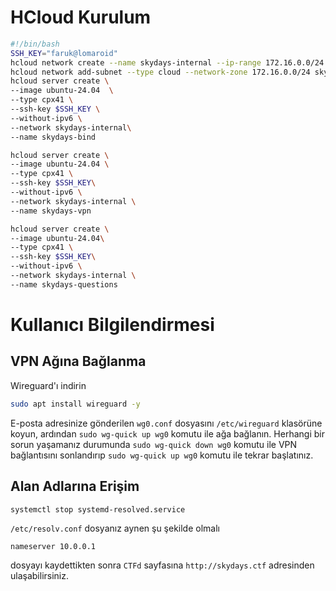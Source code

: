 # HCloud Kurulum

```bash
#!/bin/bash
SSH_KEY="faruk@lomaroid"
hcloud network create --name skydays-internal --ip-range 172.16.0.0/24
hcloud network add-subnet --type cloud --network-zone 172.16.0.0/24 skydays-internal
hcloud server create \
--image ubuntu-24.04  \
--type cpx41 \
--ssh-key $SSH_KEY \
--without-ipv6 \
--network skydays-internal\
--name skydays-bind

hcloud server create \
--image ubuntu-24.04 \
--type cpx41 \
--ssh-key $SSH_KEY\
--without-ipv6 \
--network skydays-internal \
--name skydays-vpn 

hcloud server create \
--image ubuntu-24.04\
--type cpx41 \
--ssh-key $SSH_KEY\
--without-ipv6 \
--network skydays-internal \
--name skydays-questions
```

# Kullanıcı Bilgilendirmesi

## VPN Ağına Bağlanma

Wireguard'ı indirin

```bash
sudo apt install wireguard -y
```

E-posta adresinize gönderilen `wg0.conf` dosyasını `/etc/wireguard` klasörüne koyun, ardından `sudo wg-quick up wg0` komutu ile ağa bağlanın. Herhangi bir sorun yaşamanız durumunda `sudo wg-quick down wg0` komutu ile VPN bağlantısını sonlandırıp `sudo wg-quick up wg0` komutu ile tekrar başlatınız.

## Alan Adlarına Erişim

```bash
systemctl stop systemd-resolved.service
```

`/etc/resolv.conf` dosyanız aynen şu şekilde olmalı

```plaintext
nameserver 10.0.0.1
```

dosyayı kaydettikten sonra `CTFd` sayfasına `http://skydays.ctf` adresinden ulaşabilirsiniz.
